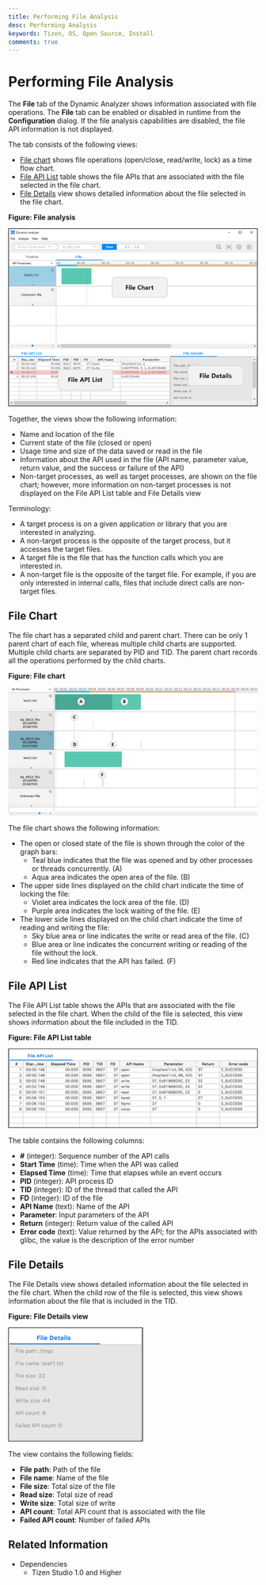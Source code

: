 ```yaml
---
title: Performing File Analysis
desc: Performing Analysis
keywords: Tizen, OS, Open Source, Install 
comments: true
---
```


# Performing File Analysis

The **File** tab of the Dynamic Analyzer shows information associated with file operations. The **File** tab can be enabled or disabled in runtime from the **Configuration** dialog. If the file analysis capabilities are disabled, the file API information is not displayed.

The tab consists of the following views:

- [File chart](#chart) shows file operations (open/close, read/write, lock) as a time flow chart.
- [File API List](#api_list) table shows the file APIs that are associated with the file selected in the file chart.
- [File Details](#details) view shows detailed information about the file selected in the file chart.

**Figure: File analysis**

![File analysis](./media/da_file_analysis.png)

Together, the views show the following information:

- Name and location of the file
- Current state of the file (closed or open)
- Usage time and size of the data saved or read in the file
- Information about the API used in the file (API name, parameter value, return value, and the success or failure of the API)
- Non-target processes, as well as target processes, are shown on the file chart; however, more information on non-target processes is not displayed on the File API List table and File Details view

Terminology:

- A target process is on a given application or library that you are interested in analyzing.
- A non-target process is the opposite of the target process, but it accesses the target files.
- A target file is the file that has the function calls which you are interested in.
- A non-target file is the opposite of the target file. For example, if you are only interested in internal calls, files that include direct calls are non-target files.

<a name="chart"></a>
## File Chart

The file chart has a separated child and parent chart. There can be only 1 parent chart of each file, whereas multiple child charts are supported. Multiple child charts are separated by PID and TID. The parent chart records all the operations performed by the child charts.

**Figure: File chart**

![File chart](./media/da_file_chart.png)

The file chart shows the following information:

- The open or closed state of the file is shown through the color of the graph bars:
  - Teal blue indicates that the file was opened and by other processes or threads concurrently. (A)
  - Aqua area indicates the open area of the file. (B)
- The upper side lines displayed on the child chart indicate the time of locking the file:
  - Violet area indicates the lock area of the file. (D)
  - Purple area indicates the lock waiting of the file. (E)
- The lower side lines displayed on the child chart indicate the time of reading and writing the file:
  - Sky blue area or line indicates the write or read area of the file. (C)
  - Blue area or line indicates the concurrent writing or reading of the file without the lock.
  - Red line indicates that the API has failed. (F)

<a name="api_list"></a>
## File API List

The File API List table shows the APIs that are associated with the file selected in the file chart. When the child of the file is selected, this view shows information about the file included in the TID.

**Figure: File API List table**

![File API List table](./media/da_file_apilist.png)

The table contains the following columns:

- **#** (integer): Sequence number of the API calls
- **Start Time** (time): Time when the API was called
- **Elapsed Time** (time): Time that elapses while an event occurs
- **PID** (integer): API process ID
- **TID** (integer): ID of the thread that called the API
- **FD** (integer): ID of the file
- **API Name** (text): Name of the API
- **Parameter**: Input parameters of the API
- **Return** (integer): Return value of the called API
- **Error code** (text): Value returned by the API; for the APIs associated with glibc, the value is the description of the error number

<a name="details"></a>
## File Details

The File Details view shows detailed information about the file selected in the file chart. When the child row of the file is selected, this view shows information about the file that is included in the TID.

**Figure: File Details view**

![File Details view](./media/da_file_details.png)

The view contains the following fields:

- **File path**: Path of the file
- **File name**: Name of the file
- **File size**: Total size of the file
- **Read size**: Total size of read
- **Write size**: Total size of write
- **API count**: Total API count that is associated with the file
- **Failed API count**: Number of failed APIs

## Related Information
* Dependencies
  - Tizen Studio 1.0 and Higher
